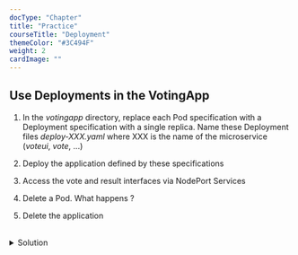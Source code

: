 ```yaml
---
docType: "Chapter"
title: "Practice"
courseTitle: "Deployment"
themeColor: "#3C494F"
weight: 2
cardImage: ""
---
```


## Use Deployments in the VotingApp

1. In the *votingapp* directory, replace each Pod specification with a Deployment specification with a single replica. Name these Deployment files *deploy-XXX.yaml* where XXX is the name of the microservice (*voteui*, *vote*, ...)

2. Deploy the application defined by these specifications

3. Access the vote and result interfaces via NodePort Services

4. Delete a Pod. What happens ?

5. Delete the application

<br/>
<details>
<summary markdown="span">Solution</summary>



  ```yaml
  apiVersion: apps/v1
  kind: Deployment
  metadata:
    labels:
      app: vote-ui
    name: vote-ui
  spec:
    replicas: 1
    selector:
      matchLabels:
        app: vote-ui
    template:
      metadata:
        labels:
          app: vote-ui
      spec:
        containers:
          - image: voting/vote-ui:latest
            name: vote-ui
  ```



  ``` yaml
  apiVersion: apps/v1
  kind: Deployment
  metadata:
    labels:
      app: vote
    name: vote
  spec:
    replicas: 1
    selector:
      matchLabels:
        app: vote
    template:
      metadata:
        labels:
          app: vote
      spec:
        containers:
          - image: voting/vote:latest
            name: vote
  ```


  ``` yaml
  apiVersion: apps/v1
  kind: Deployment
  metadata:
    labels:
      app: redis
    name: redis
  spec:
    replicas: 1
    selector:
      matchLabels:
        app: redis
    template:
      metadata:
        labels:
          app: redis
      spec:
        containers:
          - image: redis:7.0.8-alpine3.17
            name: redis
  ```



  ``` yaml
  apiVersion: apps/v1
  kind: Deployment
  metadata:
    labels:
      app: worker
    name: worker
  spec:
    replicas: 1
    selector:
      matchLabels:
        app: worker
    template:
      metadata:
        labels:
          app: worker
      spec:
        containers:
          - image: voting/worker:latest
            name: worker
  ```



  ``` yaml
  apiVersion: apps/v1
  kind: Deployment
  metadata:
    labels:
      app: db
    name: db
  spec:
    replicas: 1
    selector:
      matchLabels:
        app: db
    template:
      metadata:
        labels:
          app: db
      spec:
        containers:
          - image: postgres:15.1-alpine3.17
            name: postgres
            env:
              - name: POSTGRES_PASSWORD
                value: postgres
            ports:
              - containerPort: 5432
                name: postgres
  ```



  ``` yaml
  apiVersion: apps/v1
  kind: Deployment
  metadata:
    labels:
      app: result
    name: result
  spec:
    replicas: 1
    selector:
      matchLabels:
        app: result
    template:
      metadata:
        labels:
          app: result
      spec:
        containers:
          - image: voting/result:latest
            name: result
  ```



  ``` yaml
  apiVersion: apps/v1
  kind: Deployment
  metadata:
    labels:
      app: result-ui
    name: result-ui
  spec:
    replicas: 1
    selector:
      matchLabels:
        app: result-ui
    template:
      metadata:
        labels:
          app: result-ui
      spec:
        containers:
          - image: voting/result-ui:latest
            name: result-ui
  ```





2. Deploy the application with the following command from the *votingapp* directory:

```bash
kubectl apply -f .
```

3. As before, using the IP address of one of the cluster nodes, you can access the vote and result interfaces via ports *31000* and *31001* respectively.

![vote]({{< usestatic "k8s-workshop/vote.png" >}})


![result]({{< usestatic "k8s-workshop/result.png" >}})


4. Each Pod is now managed by a Deployment. If a Pod is deleted, another Pod is automatically created to replace it.

List of Pods:
```bash
$ kubectl get po
NAME                         READY   STATUS    RESTARTS   AGE
db-647c8f548b-j7z79          1/1     Running   0          3m35s
redis-6f95f75d56-7gwjz       1/1     Running   0          3m35s
result-7f897b4d58-qqtt4      1/1     Running   0          3m35s
result-ui-5cdd74d999-q5tx7   1/1     Running   0          3m34s
vote-6c847fd45-fpprh         1/1     Running   0          3m35s
vote-ui-74849dd9b4-gwcq9     1/1     Running   0          3m35s
worker-8655654586-k44vw      1/1     Running   0          3m35s
```

Deleting a Pod (e.g., *worker*):

```bash
$ kubectl delete po worker-8655654586-k44vw 
pod "worker-8655654586-k44vw" deleted
```

A new Pod is automatically launched to replace the one that was deleted.

```bash
$ kubectl get po                                 
NAME                         READY   STATUS    RESTARTS   AGE
db-647c8f548b-j7z79          1/1     Running   0          5m15s
redis-6f95f75d56-7gwjz       1/1     Running   0          5m15s
result-7f897b4d58-qqtt4      1/1     Running   0          5m15s
result-ui-5cdd74d999-q5tx7   1/1     Running   0          5m14s
vote-6c847fd45-fpprh         1/1     Running   0          5m15s
vote-ui-74849dd9b4-gwcq9     1/1     Running   0          5m15s
worker-8655654586-mmzgh      1/1     Running   0          4s
```

A Deployment ensures that Pods are always present. If we had deleted a Pod that was not managed by a Deployment (a *Naked Pod*), no new Pod would be automatically created to replace it.

5. We delete the application with the following command:

```bash
kubectl delete -f .
```

</details>
